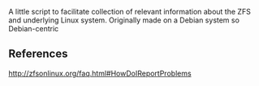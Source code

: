 A little script to facilitate collection of relevant information about the ZFS
and underlying Linux system.  Originally made on a Debian system so
Debian-centric

References
----------

http://zfsonlinux.org/faq.html#HowDoIReportProblems
